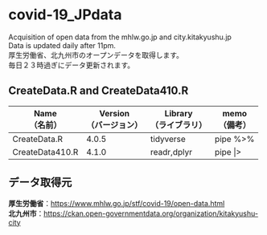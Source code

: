 # covid-19_JPdata
Acquisition of open data from the mhlw.go.jp and city.kitakyushu.jp<br>
Data is updated daily after 11pm.<br>
厚生労働省、北九州市のオープンデータを取得します。<br>
毎日２３時過ぎにデータ更新されます。

## CreateData.R and CreateData410.R
|Name<br>（名前）|Version<br>（バージョン）|Library<br>（ライブラリ）|memo<br>（備考）|
|-|-|-|-|
|CreateData.R|4.0.5|tidyverse|pipe %>%|
|CreateData410.R|4.1.0|readr,dplyr|pipe \|>|
## データ取得元<br>
**厚生労働省**：https://www.mhlw.go.jp/stf/covid-19/open-data.html <br>
**北九州市**：https://ckan.open-governmentdata.org/organization/kitakyushu-city